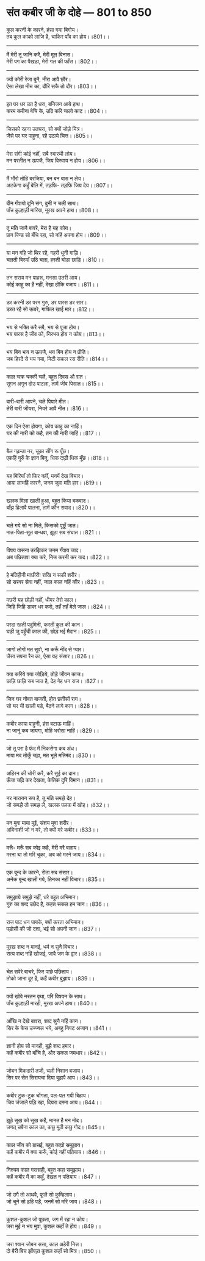 # **संत कबीर जी के दोहे — 801 to 850**

कुल करनी के कारने, हंसा गया बिगोय।\
तब कुल काको लाजि है, चाकिर पाँव का होय।।801।।

---

मैं मेरी तू जानि करै, मेरी मूल बिनास।\
मेरी पग का पैखड़ा, मेरी गल की फाँस।।802।।

---

ज्यों कोरी रेजा बुनै, नीरा आवै छौर।\
ऐसा लेखा मीच का, दौरि सकै तो दौर।।803।।

---

इत पर धर उत है धरा, बनिजन आये हाथ।\
करम करीना बेचि के, उठि करि चालो काट।।804।।

---

जिसको रहना उतघरा, सो क्यों जोड़े मित्र।\
जैसे पर घर पाहुना, रहै उठाये चित्त।।805।।

---

मेरा संगी कोई नहीं, सबै स्वारथी लोय।\
मन परतीत न ऊपजै, जिय विस्वाय न होय।।806।।

---

मैं भौंरो तोहि बरजिया, बन बन बास न लेय।\
अटकेगा कहुँ बेलि में, तड़फि- तड़फि जिय देय।।807।।

---

दीन गँवायो दूनि संग, दुनी न चली साथ।\
पाँच कुल्हाड़ी मारिया, मूरख अपने हाथ।।808।।

---

तू मति जानै बावरे, मेरा है यह कोय।\
प्रान पिण्ड सो बँधि रहा, सो नहिं अपना होय।।809।।

---

या मन गहि जो थिर रहै, गहरी धूनी गाड़ि।\
चलती बिरयाँ उठि चला, हस्ती घोड़ा छाड़ि।।810।।

---

तन सराय मन पाहरू, मनसा उतरी आय।\
कोई काहू का है नहीं, देखा ठोंकि बजाय।।811।।

---

डर करनी डर परम गुरु, डर पारस डर सार।\
डरत रहै सो ऊबरे, गाफिल खाई मार।।812।।

---

भय से भक्ति करै सबै, भय से पूजा होय।\
भय पारस है जीव को, निरभय होय न कोय।।813।।

---

भय बिन भाव न ऊपजै, भय बिन होय न प्रीति।\
जब हिरदै से भय गया, मिटी सकल रस रीति।।814।।

---

काल चक्र चक्की चलै, बहुत दिवस औ रात।\
सुगन अगुन दोउ पाटला, तामें जीव पिसात।।815।।

---

बारी-बारी आपने, चले पियारे मीत।\
तेरी बारी जीयरा, नियरे आवै नीत।।816।।

---

एक दिन ऐसा होयगा, कोय काहु का नाहिं।\
घर की नारी को कहै, तन की नारी जाहिं।।817।।

---

बैल गढ़न्ता नर, चूका सींग रू पूँछ।\
एकहिं गुरुँ के ज्ञान बिनु, धिक दाढ़ी धिक मूँछ।।818।।

---

यह बिरियाँ तो फिर नहीं, मनमें देख विचार।\
आया लाभहिं कारनै, जनम जुवा मति हार।।819।।

---

खलक मिला खाली हुआ, बहुत किया बकवाद।\
बाँझ हिलावै पालना, तामें कौन सवाद।।820।।

---

चले गये सो ना मिले, किसको पूछूँ जात।\
मात-पिता-सुत बान्धवा, झूठा सब संघात।।821।।

---

विषय वासना उरझिकर जनम गँवाय जाद।\
अब पछितावा क्या करे, निज करनी कर याद।।822।।

---

हे मतिहीनी माछीरी! राखि न सकी शरीर।\
सो सरवर सेवा नहीं, जाल काल नहिं कीर।।823।।

---

मछरी यह छोड़ी नहीं, धीमर तेरो काल।\
जिहि जिहि डाबर धर करो, तहँ तहँ मेले जाल।।824।।

---

परदा रहती पदुमिनी, करती कुल की कान।\
घड़ी जु पहुँची काल की, छोड़ भई मैदान।।825।।

---

जागो लोगों मत सुवो, ना करूँ नींद से प्यार।\
जैसा सपना रैन का, ऐसा यह संसार।।826।।

---

क्या करिये क्या जोड़िये, तोड़े जीवन काज।\
छाड़ि छाड़ि सब जात है, देह गेह धन राज।।827।।

---

जिन घर नौबत बाजती, होत छतीसों राग।\
सो घर भी खाली पड़े, बैठने लागे काग।।828।।

---

कबीर काया पाहुनी, हंस बटाऊ माहिं।\
ना जानूं कब जायगा, मोहि भरोसा नाहिं।।829।।

---

जो तू परा है फंद में निकसेगा कब अंध।\
माया मद तोकूँ चढ़ा, मत भूले मतिमंद।।830।।

---

अहिरन की चोरी करै, करै सुई का दान।\
ऊँचा चढ़ि कर देखता, केतिक दुरि विमान।।831।।

---

नर नारायन रूप है, तू मति समझे देह।\
जो समझै तो समझ ले, खलक पलक में खोह।।832।।

---

मन मुवा माया मुई, संशय मुवा शरीर।\
अविनाशी जो न मरे, तो क्यों मरे कबीर।।833।।

---

मरूँ- मरूँ सब कोइ कहै, मेरी मरै बलाय।\
मरना था तो मरि चुका, अब को मरने जाय।।834।।

---

एक बून्द के कारने, रोता सब संसार।\
अनेक बून्द खाली गये, तिनका नहीं विचार।।835।।

---

समुझाये समुझे नहीं, धरे बहुत अभिमान।\
गुरु का शब्द उछेद है, कहत सकल हम जान।।836।।

---

राज पाट धन पायके, क्यों करता अभिमान।\
पड़ोसी की जो दशा, भई सो अपनी जान।।837।।

---

मूरख शब्द न मानई, धर्म न सुनै विचार।\
सत्य शब्द नहिं खोजई, जावै जम के द्वार।।838।।

---

चेत सवेरे बाचरे, फिर पाछे पछिताय।\
तोको जाना दूर है, कहैं कबीर बुझाय।।839।।

---

क्यों खोवे नरतन वृथा, परि विषयन के साथ।\
पाँच कुल्हाड़ी मारही, मूरख अपने हाथ।।840।।

---

आँखि न देखे बावरा, शब्द सुनै नहिं कान।\
सिर के केस उज्ज्वल भये, अबहु निपट अजान।।841।।

---

ज्ञानी होय सो मानही, बूझै शब्द हमार।\
कहैं कबीर सो बाँचि है, और सकल जमधार।।842।।

---

जोबन मिकदारी तजी, चली निशान बजाय।\
सिर पर सेत सिरायचा दिया बुढ़ापै आय।।843।।

---

कबीर टुक-टुक चोंगता, पल-पल गयी बिहाय।\
जिव जंजाले पड़ि रहा, दियरा दममा आय।।844।।

---

झूठे सुख को सुख कहै, मानत है मन मोद।\
जगत् चबैना काल का, कछु मूठी कछु गोद।।845।।

---

काल जीव को ग्रासई, बहुत कह्यो समुझाय।\
कहैं कबीर में क्या करूँ, कोई नहीं पतियाय।।846।।

---

निश्चय काल गरासही, बहुत कहा समुझाय।\
कहैं कबीर मैं का कहूँ, देखत न पतियाय।।847।।

---

जो उगै तो आथवै, फूलै सो कुम्हिलाय।\
जो चुने सो ढ़हि पड़ै, जनमें सो मरि जाय।।848।।

---

कुशल-कुशल जो पूछता, जग में रहा न कोय।\
जरा मुई न भय मुवा, कुशल कहाँ ते होय।।849।।

---

जरा श्वान जोबन ससा, काल अहेरी नित्त।\
दो बैरी बिच झोंपड़ा कुशल कहाँ सो मित्र।।850।।